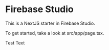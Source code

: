 # Firebase Studio

This is a NextJS starter in Firebase Studio.

To get started, take a look at src/app/page.tsx.

Test Text